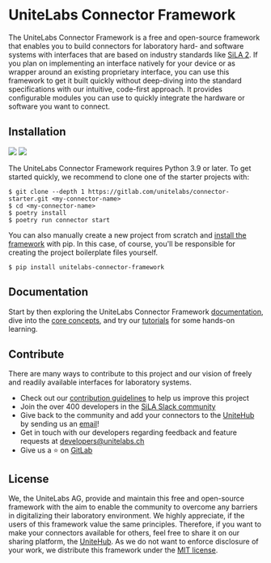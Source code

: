 # UniteLabs Connector Framework

The UniteLabs Connector Framework is a free and open-source framework that enables you to build connectors for
laboratory hard- and software systems with interfaces that are based on industry standards like
[SiLA 2](https://sila-standard.com). If you plan on implementing an interface natively for your device or as wrapper
around an existing proprietary interface, you can use this framework to get it built quickly without deep-diving into
the standard specifications with our intuitive, code-first approach. It provides configurable modules you can use to
quickly integrate the hardware or software you want to connect.

## Installation

[<img src="https://img.shields.io/badge/python-≥3.9.2-0052FF.svg?logo=LOGO&amp;labelColor=090422">](LINK)
[<img src="https://img.shields.io/badge/poetry-≥1.3.1-0052FF.svg?logo=LOGO&amp;labelColor=090422">](LINK)

The UniteLabs Connector Framework requires Python 3.9 or later. To get started quickly, we recommend to clone one of the
starter projects with:

```
$ git clone --depth 1 https://gitlab.com/unitelabs/connector-starter.git <my-connector-name>
$ cd <my-connector-name>
$ poetry install
$ poetry run connector start
```

You can also manually create a new project from scratch and [install the framework](docs/1.get-started/2.installation.md)
with pip. In this case, of course, you'll be responsible for creating the project boilerplate files yourself.

```
$ pip install unitelabs-connector-framework
```

## Documentation

Start by then exploring the UniteLabs Connector Framework [documentation](docs/0.index.md), dive into the
[core concepts](docs/3.concepts/1.feature.md), and try our [tutorials](docs/2.tutorial/index.md) for some hands-on learning.

## Contribute

There are many ways to contribute to this project and our vision of freely and readily available interfaces for laboratory systems.

- Check out our [contribution guidelines](docs/6.community/1.contributing.md) to help us improve this project
- Join the over 400 developers in the [SiLA Slack community](https://sila-standard.org/slack)
- Give back to the community and add your connectors to the [UniteHub](https://hub.unitelabs.ch) by sending us an
  [email](mailto:connectors@unitelabs.ch)!
- Get in touch with our developers regarding feedback and feature requests at [developers@unitelabs.ch](mailto:developers@unitelabs.ch)
- Give us a ⭐️ on [GitLab](https://gitlab.com/unitelabs/connector-framework)

## License

We, the UniteLabs AG, provide and maintain this free and open-source framework with the aim to enable the community to
overcome any barriers in digitalizing their laboratory environment. We highly appreciate, if the users of this framework
value the same principles. Therefore, if you want to make your connectors available for others, feel free to share it on
our sharing platform, the [UniteHub](https://hub.unitelabs.ch). As we do not want to enforce disclosure of your work, we distribute this
framework under the [MIT license](LICENSE).
